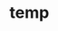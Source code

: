 # temp


















































































































































































































































































